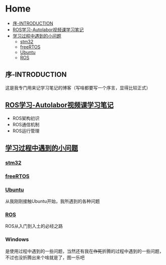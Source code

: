 # Home
  - [序-INTRODUCTION](#序-INTRODUCTION)
  - [ROS学习-Autolabor视频课学习笔记](#ROS学习-Autolabor视频课学习笔记)
  - [学习过程中遇到的小问题](#学习过程中遇到的小问题)
    - [stm32](#stm32)
    - [freeRTOS](#freeRTOS)
    - [Ubuntu](#Ubuntu)
    - [ROS](#ROS)

## 序-INTRODUCTION
这是我专门用来记学习笔记的博客（写啥都要写一个序言，显得比较正式）  
## [ROS学习-Autolabor视频课学习笔记](ROS学习-Autolabor视频课学习笔记/ROS学习.md)
* ROS架构初识
* ROS通信机制
* ROS运行管理  
## [学习过程中遇到的小问题](学习过程中遇到的小问题/学习过程中遇到的小问题.md)
### [stm32]()
### [freeRTOS]()
### [Ubuntu]()
从我刚刚接触Ubuntu开始，我所遇到的各种问题
### [ROS]()
ROS从入门到入土的必经之路
### Windows
是使用过程中遇到的一些问题，当然还有我在~~作死~~折腾的过程中遇到的一些问题，不过也没折腾出来个啥就是了，图一乐吧
